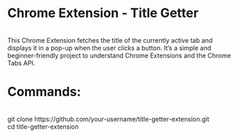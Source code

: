 <h1>Chrome Extension - Title Getter</h1>
<br>
This Chrome Extension fetches the title of the currently active tab and displays it in a pop-up when the user clicks a button. It’s a simple and beginner-friendly project to understand Chrome Extensions and the Chrome Tabs API.
<br>
<h1>Commands:</h1>
<br>
git clone https://github.com/your-username/title-getter-extension.git
<br>
cd title-getter-extension
